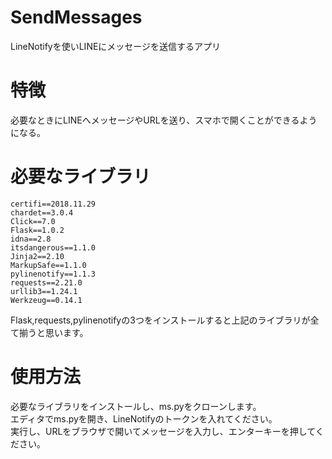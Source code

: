 # SendMessages

LineNotifyを使いLINEにメッセージを送信するアプリ

# 特徴
必要なときにLINEへメッセージやURLを送り、スマホで開くことができるようになる。

# 必要なライブラリ
```
certifi==2018.11.29
chardet==3.0.4
Click==7.0
Flask==1.0.2
idna==2.8
itsdangerous==1.1.0
Jinja2==2.10
MarkupSafe==1.1.0
pylinenotify==1.1.3
requests==2.21.0
urllib3==1.24.1
Werkzeug==0.14.1
```
Flask,requests,pylinenotifyの3つをインストールすると上記のライブラリが全て揃うと思います。

# 使用方法
必要なライブラリをインストールし、ms.pyをクローンします。　      
エディタでms.pyを開き、LineNotifyのトークンを入れてください。　      
実行し、URLをブラウザで開いてメッセージを入力し、エンターキーを押してください。
  
